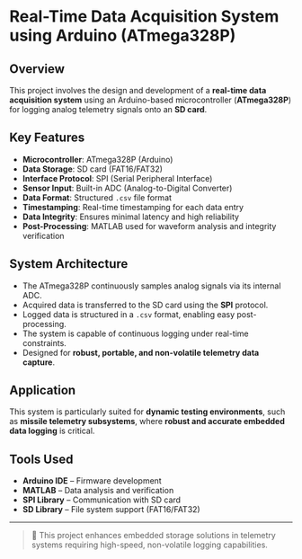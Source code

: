 # Real-Time Data Acquisition System using Arduino (ATmega328P)

## Overview

This project involves the design and development of a **real-time data acquisition system** using an Arduino-based microcontroller (**ATmega328P**) for logging analog telemetry signals onto an **SD card**.

## Key Features

- **Microcontroller**: ATmega328P (Arduino)
- **Data Storage**: SD card (FAT16/FAT32)
- **Interface Protocol**: SPI (Serial Peripheral Interface)
- **Sensor Input**: Built-in ADC (Analog-to-Digital Converter)
- **Data Format**: Structured `.csv` file format
- **Timestamping**: Real-time timestamping for each data entry
- **Data Integrity**: Ensures minimal latency and high reliability
- **Post-Processing**: MATLAB used for waveform analysis and integrity verification

## System Architecture

- The ATmega328P continuously samples analog signals via its internal ADC.
- Acquired data is transferred to the SD card using the **SPI** protocol.
- Logged data is structured in a `.csv` format, enabling easy post-processing.
- The system is capable of continuous logging under real-time constraints.
- Designed for **robust, portable, and non-volatile telemetry data capture**.

## Application

This system is particularly suited for **dynamic testing environments**, such as **missile telemetry subsystems**, where **robust and accurate embedded data logging** is critical.

## Tools Used

- **Arduino IDE** – Firmware development
- **MATLAB** – Data analysis and verification
- **SPI Library** – Communication with SD card
- **SD Library** – File system support (FAT16/FAT32)

---

> 📌 This project enhances embedded storage solutions in telemetry systems requiring high-speed, non-volatile logging capabilities.

